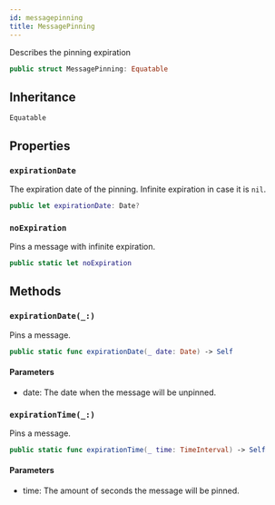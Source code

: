 ```yaml
---
id: messagepinning 
title: MessagePinning
--- 
```


Describes the pinning expiration

``` swift
public struct MessagePinning: Equatable 
```

## Inheritance

`Equatable`

## Properties

### `expirationDate`

The expiration date of the pinning. Infinite expiration in case it is `nil`.

``` swift
public let expirationDate: Date?
```

### `noExpiration`

Pins a message with infinite expiration.

``` swift
public static let noExpiration 
```

## Methods

### `expirationDate(_:)`

Pins a message.

``` swift
public static func expirationDate(_ date: Date) -> Self 
```

#### Parameters

  - date: The date when the message will be unpinned.

### `expirationTime(_:)`

Pins a message.

``` swift
public static func expirationTime(_ time: TimeInterval) -> Self 
```

#### Parameters

  - time: The amount of seconds the message will be pinned.

